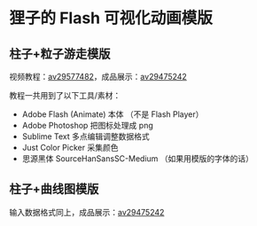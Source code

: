 # 狸子的 Flash 可视化动画模版


## 柱子+粒子游走模版

视频教程：[av29577482](https://www.bilibili.com/video/av29577482)，成品展示：[av29475242](https://www.bilibili.com/video/av29475242)

教程一共用到了以下工具/素材：

- Adobe Flash (Animate) 本体 （不是 Flash Player）
- Adobe Photoshop 把图标处理成 png
- Sublime Text 多点编辑调整数据格式
- Just Color Picker 采集颜色
- 思源黑体 SourceHanSansSC-Medium （如果用模版的字体的话）

## 柱子+曲线图模版

输入数据格式同上，成品展示：[av29475242](https://www.bilibili.com/video/av29475242)




